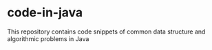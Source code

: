 # code-in-java
This repository contains code snippets of common data structure and algorithmic problems in Java
